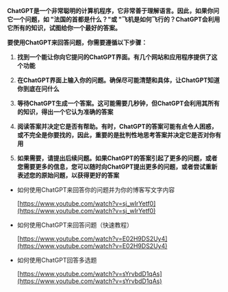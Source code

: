 **ChatGPT是一个非常聪明的计算机程序，它非常善于理解语言。因此，如果你问它一个问题，如 "法国的首都是什么？"或 "飞机是如何飞行的？ChatGPT会利用它所有的知识，试图给你一个最好的答案。**

**要使用ChatGPT来回答问题，你需要遵循以下步骤：**

1. **找到一个能让你向它提问的ChatGPT界面。有几个网站和应用程序提供了这个功能**


2. **在ChatGPT界面上输入你的问题。确保尽可能清楚和具体，让ChatGPT知道你到底在问什么**


3. **等待ChatGPT生成一个答案。这可能需要几秒钟，但ChatGPT会利用其所有的知识，得出一个它认为准确的答案**


4. **阅读答案并决定它是否有帮助。有时，ChatGPT的答案可能有点令人困惑，或不完全是你要找的，因此，重要的是批判性地思考答案并决定它是否对你有用**


5. **如果需要，请提出后续问题。如果ChatGPT的答案引起了更多的问题，或者您需要更多的信息，您可以随时向ChatGPT提出更多的问题，或者尝试重新表述您的原始问题，以获得更好的答案**

-  如何使用ChatGPT来回答你的问题并为你的博客写文字内容
    
    [https://www.youtube.com/watch?v=sj_wIrYetf0](https://www.youtube.com/watch?v=sj_wIrYetf0)
    
-  如何使用ChatGPT来回答问题（快速教程）
    
    [https://www.youtube.com/watch?v=E02H9DS2Uy4](https://www.youtube.com/watch?v=E02H9DS2Uy4)
    
- 如何使用ChatGPT回答多选题

    [https://www.youtube.com/watch?v=sYrvbdD1qAs](https://www.youtube.com/watch?v=sYrvbdD1qAs)
